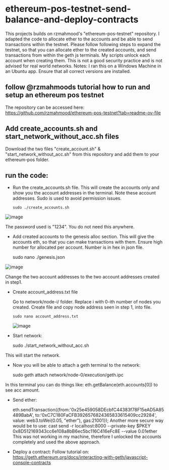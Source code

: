 # ethereum-pos-testnet-send-balance-and-deploy-contracts
This projects builds on rzmahmood's "ethereum-pos-testnet" repository. I adapted the code to allocate ether to the accounts and be able to send transactions within the testnet.
Please follow following steps to expand the testnet, so that you can allocate ether to the created accounts, and send transactions from within the geth js terminals.
My scripts unlock each account when creating them. This is not a good security practice and is not advised for real world networks.
Notes: I ran this on a Windows Machine in an Ubuntu app. Ensure that all correct versions are installed. 

## follow @rzmahmoods tutorial how to run and setup an ethereum pos testnet
The repository can be accessed here: https://github.com/rzmahmood/ethereum-pos-testnet?tab=readme-ov-file

## Add create_accounts.sh and start_network_without_acc.sh files
Download the two files "create_account.sh" & "start_network_without_acc.sh" from this repository and add them to your ethereum-pos folder.

## run the code:
* Run the create_accounts.sh file. This will create the accounts only and show you the account addresses in the terminal. Note these account addresses. Sudo is used to avoid permission issues.

      sudo ./create_accounts.sh

![image](https://github.com/hopfinjo/ethereum-pos-testnet-send-balance-and-deploy-contracts/assets/76743011/c4b4b32e-6c6b-4449-9df1-044a5437cb2c)

The password used is "1234". You do not need this anywhere.

*  Add created accounts to the genesis alloc section. This will give the accounts eth, so that you can make transactions with them.
  Ensure high number for allocated per account. Number is in hex in json file.

    sudo nano ./genesis.json

![image](https://github.com/hopfinjo/ethereum-pos-testnet-send-balance-and-deploy-contracts/assets/76743011/605e6f13-1853-4629-b7d3-c16a39892dd4)

Change the two account addresses to the two account addresses created in step1.

* Create account_address.txt file

  Go to network/node-i/ folder. Replace i with 0-ith number of nodes you created. Create file and copy node address seen in step 1, into file.

      sudo nano account_address.txt

  ![image](https://github.com/hopfinjo/ethereum-pos-testnet-send-balance-and-deploy-contracts/assets/76743011/6241c3da-d7bc-4e3c-9809-ba86aa5d8096)


* Start network:

    sudo ./start_network_without_acc.sh


This will start the network.


* Now you will be able to attach a geth terminal to the network:

    sudo geth attach network/node-0/execution/geth.ipc

In this terminal you can do things like: eth.getBalance(eth.accounts[0]) to see acc amount.

* Send ether:

  eth.sendTransaction({from:'0x25e459058DEcbfC44383f78F15eAD5A85489BabA', to:'0xC7C180FaCFB3926576824365833615409cc29284', value: web3.toWei(0.05, "ether"), gas:21001});
  Another more secure way would be to use:
  cast send -r localhost:8000 --private-key $PKEY 0x8D512169343cc6e108a8bB6ec5bc116C416eFc8E --value 0.01ether
  This was not working in my machine, therefore I unlocked the accounts completely and used the above approach.

* Deploy a contract:
Follow tutorial on: https://geth.ethereum.org/docs/interacting-with-geth/javascript-console-contracts



  
  


